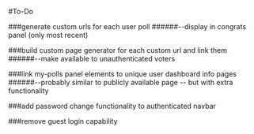 #To-Do

###generate custom urls for each user poll
######--display in congrats panel (only most recent)

###build custom page generator for each custom url and link them
######--make available to unauthenticated voters

###link my-polls panel elements to unique user dashboard info pages
######--probably similar to publicly available page -- but with extra functionality

###add password change functionality to authenticated navbar

###remove guest login capability
